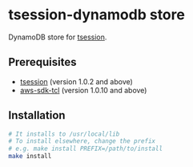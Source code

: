 # tsession-dynamodb store

DynamoDB store for [tsession](https://github.com/jerily/tsession).

## Prerequisites

- [tsession](https://github.com/jerily/tsession) (version 1.0.2 and above)
- [aws-sdk-tcl](https://github.com/jerily/aws-sdk-tcl) (version 1.0.10 and above)

## Installation

```bash
# It installs to /usr/local/lib
# To install elsewhere, change the prefix
# e.g. make install PREFIX=/path/to/install
make install
```
